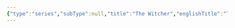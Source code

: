 ```yaml
---
{"type":"series","subType":null,"title":"The Witcher","englishTitle":"The Witcher","year":"2019–","dataSource":"OMDbAPI","url":"https://www.imdb.com/title/tt5180504/","id":"tt5180504","genres":["Action","Adventure","Drama"],"studios":["Tomek Baginski"],"episodes":0,"duration":"60 min","onlineRating":8.1,"actors":["Henry Cavill","Freya Allan","Anya Chalotra"],"image":"https://m.media-amazon.com/images/M/MV5BMDEwOWVlY2EtMWI0ZC00OWVmLWJmZGItYTk3YjYzN2Y0YmFkXkEyXkFqcGdeQXVyMTUzMTg2ODkz._V1_SX300.jpg","released":true,"streamingServices":null,"airing":false,"airedFrom":"20/12/2019","airedTo":"unknown","watched":false,"lastWatched":"","personalRating":0,"tags":["mediaDB/tv/series"],"dg-publish":true,"permalink":"/media-db/series/the-witcher-2019/","dgPassFrontmatter":true,"noteIcon":"1","created":"2023-11-14T21:08:36.332+05:30","updated":"2023-12-10T09:54:30.821+05:30"}
---
```


